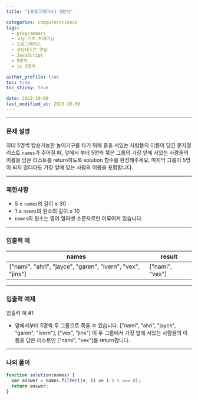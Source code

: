 ```yaml
---
title: "[프로그래머스] 5명씩"

categories: computerscience
tags:
  - programmers
  - 코딩 기초 트레이닝
  - 프로그래머스
  - 코딩테스트 연습
  - JavaScript
  - 5명씩
  - js 5명씩

author_profile: true
toc: true
toc_sticky: true

date: 2023-10-08
last_modified_at: 2023-10-09
---
```


---

### 문제 설명

최대 5명씩 탑승가능한 놀이기구를 타기 위해 줄을 서있는 사람들의 이름이 담긴 문자열 리스트 `names`가 주어질 때, 앞에서 부터 5명씩 묶은 그룹의 가장 앞에 서있는 사람들의 이름을 담은 리스트를 return하도록 solution 함수를 완성해주세요. 마지막 그룹이 5명이 되지 않더라도 가장 앞에 있는 사람의 이름을 포함합니다.

---

### 제한사항

- 5 ≤ `names`의 길이 ≤ 30
- 1 ≤ `names`의 원소의 길이 ≤ 10
- `names`의 원소는 영어 알파벳 소문자로만 이루어져 있습니다.

---

### 입출력 예

| names                                                      | result          |
| ---------------------------------------------------------- | --------------- |
| ["nami", "ahri", "jayce", "garen", "ivern", "vex", "jinx"] | ["nami", "vex"] |

---

### 입출력 예제

입출력 예 #1

- 앞에서부터 5명씩 두 그룹으로 묶을 수 있습니다. ["nami", "ahri", "jayce", "garen", "ivern"], ["vex", "jinx"] 이 두 그룹에서 가장 앞에 서있는 사람들의 이름을 담은 리스트인 ["nami", "vex"]를 return합니다.

---

### 나의 풀이

```jsx
function solution(names) {
  var answer = names.filter((v, i) => i % 5 === 0);
  return answer;
}
```
